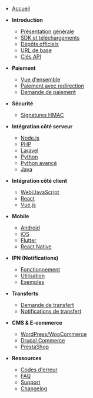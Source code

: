 - [Accueil](/)

- **Introduction**
  - [Présentation générale](introduction.md)
  - [SDK et téléchargements](sdk-telechargements.md)
  - [Dépôts officiels](depots.md)
  - [URL de base](url-base.md)
  - [Clés API](cles-api.md)

- **Paiement**
  - [Vue d'ensemble](paiement.md)
  - [Paiement avec redirection](paiement-redirection.md)
  - [Demande de paiement](demande-paiement.md)

- **Sécurité**
  - [Signatures HMAC](securite-signatures.md)

- **Intégration côté serveur**
  - [Node.js](serveur-nodejs.md)
  - [PHP](serveur-php.md)
  - [Laravel](serveur-laravel.md)
  - [Python](serveur-python.md)
  - [Python avancé](python-avance.md)
  - [Java](serveur-java.md)

- **Intégration côté client**
  - [Web/JavaScript](client-web.md)
  - [React](client-react.md)
  - [Vue.js](client-vue.md)

- **Mobile**
  - [Android](mobile-android.md)
  - [iOS](mobile-ios.md)
  - [Flutter](mobile-flutter.md)
  - [React Native](mobile-react-native.md)

- **IPN (Notifications)**
  - [Fonctionnement](ipn-fonctionnement.md)
  - [Utilisation](ipn-utilisation.md)
  - [Exemples](ipn-exemples.md)

- **Transferts**
  - [Demande de transfert](transferts.md)
  - [Notifications de transfert](transferts-notifications.md)

- **CMS & E-commerce**
  - [WordPress/WooCommerce](cms-wordpress.md)
  - [Drupal Commerce](cms-drupal.md)
  - [PrestaShop](cms-prestashop.md)

- **Ressources**
  - [Codes d'erreur](codes-erreur.md)
  - [FAQ](faq.md)
  - [Support](support.md)
  - [Changelog](changelog.md)

